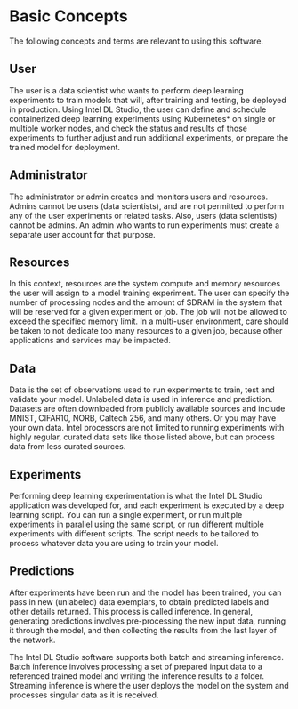 # Basic Concepts

The following concepts and terms are relevant to using this software.

## User

The user is a data scientist who wants to perform deep learning experiments to train models that will, after training and testing, be deployed in production. Using Intel DL Studio, the user can define and schedule containerized deep learning experiments using Kubernetes* on single or multiple worker nodes, and check the status and results of those experiments to further adjust and run additional experiments, or prepare the trained model for deployment.

## Administrator

The administrator or admin creates and monitors users and resources. Admins cannot be users (data scientists), and are not permitted to perform any of the user experiments or related tasks. Also, users (data scientists) cannot be admins. An admin who wants to run experiments must create a separate user account for that purpose.

## Resources
In this context, resources are the system compute and memory resources the user will assign to a model training experiment. The user can specify the number of processing nodes and the amount of SDRAM in the system that will be reserved for a given experiment or job. The job will not be allowed to exceed the specified memory limit. In a multi-user environment, care should be taken to not dedicate too many resources to a given job, because other applications and services may be impacted.

## Data
Data is the  set of observations used to run experiments to train, test and validate your model. Unlabeled data is used in inference and prediction. Datasets are often downloaded from publicly available sources and include MNIST, CIFAR10, NORB, Caltech 256, and many others. Or you may have your own data. Intel processors are not limited to running experiments with highly regular, curated data sets like those listed above, but can process data from less curated sources. 

## Experiments

Performing deep learning experimentation is what the Intel DL Studio application was developed for, and each experiment is executed by a deep learning script. You can run a single experiment, or run multiple experiments in parallel using the same script, or run different multiple experiments with different scripts. The script needs to be tailored to process whatever data you are using to train your model.

## Predictions
After experiments have been run and the model has been trained, you can pass in new (unlabeled) data exemplars, to obtain predicted labels and other details returned. This process is called inference. In general, generating predictions involves pre-processing the new input data, running it through the model, and then collecting the results from the last layer of the network.

The Intel DL Studio software supports both batch and streaming inference. Batch inference involves processing a set of prepared input data to a referenced trained model and writing the inference results to a folder. Streaming inference is where the user deploys the model on the system and processes singular data as it is received.
 
